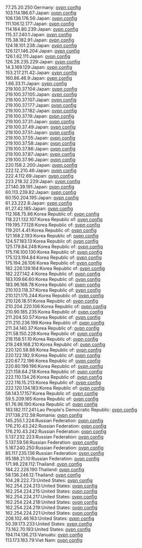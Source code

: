 77.25.20.250:Germany: [ovpn config](vpn/77_25_20_250.ovpn)  
103.114.186.67:Japan: [ovpn config](vpn/103_114_186_67.ovpn)  
106.136.176.56:Japan: [ovpn config](vpn/106_136_176_56.ovpn)  
111.106.12.177:Japan: [ovpn config](vpn/111_106_12_177.ovpn)  
114.164.80.239:Japan: [ovpn config](vpn/114_164_80_239.ovpn)  
115.37.240.1:Japan: [ovpn config](vpn/115_37_240_1.ovpn)  
115.38.182.91:Japan: [ovpn config](vpn/115_38_182_91.ovpn)  
124.18.101.238:Japan: [ovpn config](vpn/124_18_101_238.ovpn)  
126.121.146.204:Japan: [ovpn config](vpn/126_121_146_204.ovpn)  
126.1.62.111:Japan: [ovpn config](vpn/126_1_62_111.ovpn)  
126.28.235.229:Japan: [ovpn config](vpn/126_28_235_229.ovpn)  
14.3.169.129:Japan: [ovpn config](vpn/14_3_169_129.ovpn)  
153.217.211.42:Japan: [ovpn config](vpn/153_217_211_42.ovpn)  
160.86.46.9:Japan: [ovpn config](vpn/160_86_46_9.ovpn)  
1.66.33.11:Japan: [ovpn config](vpn/1_66_33_11.ovpn)  
219.100.37.104:Japan: [ovpn config](vpn/219_100_37_104.ovpn)  
219.100.37.105:Japan: [ovpn config](vpn/219_100_37_105.ovpn)  
219.100.37.107:Japan: [ovpn config](vpn/219_100_37_107.ovpn)  
219.100.37.177:Japan: [ovpn config](vpn/219_100_37_177.ovpn)  
219.100.37.182:Japan: [ovpn config](vpn/219_100_37_182.ovpn)  
219.100.37.19:Japan: [ovpn config](vpn/219_100_37_19.ovpn)  
219.100.37.31:Japan: [ovpn config](vpn/219_100_37_31.ovpn)  
219.100.37.49:Japan: [ovpn config](vpn/219_100_37_49.ovpn)  
219.100.37.51:Japan: [ovpn config](vpn/219_100_37_51.ovpn)  
219.100.37.55:Japan: [ovpn config](vpn/219_100_37_55.ovpn)  
219.100.37.58:Japan: [ovpn config](vpn/219_100_37_58.ovpn)  
219.100.37.86:Japan: [ovpn config](vpn/219_100_37_86.ovpn)  
219.100.37.87:Japan: [ovpn config](vpn/219_100_37_87.ovpn)  
219.100.37.96:Japan: [ovpn config](vpn/219_100_37_96.ovpn)  
220.158.2.200:Japan: [ovpn config](vpn/220_158_2_200.ovpn)  
222.12.210.46:Japan: [ovpn config](vpn/222_12_210_46.ovpn)  
222.4.112.69:Japan: [ovpn config](vpn/222_4_112_69.ovpn)  
223.218.32.229:Japan: [ovpn config](vpn/223_218_32_229.ovpn)  
27.140.39.191:Japan: [ovpn config](vpn/27_140_39_191.ovpn)  
60.113.239.82:Japan: [ovpn config](vpn/60_113_239_82.ovpn)  
60.150.204.195:Japan: [ovpn config](vpn/60_150_204_195.ovpn)  
61.23.222.8:Japan: [ovpn config](vpn/61_23_222_8.ovpn)  
61.27.42.185:Japan: [ovpn config](vpn/61_27_42_185.ovpn)  
112.168.75.86:Korea Republic of: [ovpn config](vpn/112_168_75_86.ovpn)  
118.221.132.107:Korea Republic of: [ovpn config](vpn/118_221_132_107.ovpn)  
119.195.77.128:Korea Republic of: [ovpn config](vpn/119_195_77_128.ovpn)  
119.201.4.41:Korea Republic of: [ovpn config](vpn/119_201_4_41.ovpn)  
121.168.2.193:Korea Republic of: [ovpn config](vpn/121_168_2_193.ovpn)  
124.57.183.13:Korea Republic of: [ovpn config](vpn/124_57_183_13.ovpn)  
125.179.84.248:Korea Republic of: [ovpn config](vpn/125_179_84_248.ovpn)  
175.116.100.130:Korea Republic of: [ovpn config](vpn/175_116_100_130.ovpn)  
175.123.194.84:Korea Republic of: [ovpn config](vpn/175_123_194_84.ovpn)  
175.194.26.106:Korea Republic of: [ovpn config](vpn/175_194_26_106.ovpn)  
182.226.139.164:Korea Republic of: [ovpn config](vpn/182_226_139_164.ovpn)  
182.227.142.4:Korea Republic of: [ovpn config](vpn/182_227_142_4.ovpn)  
183.109.66.60:Korea Republic of: [ovpn config](vpn/183_109_66_60.ovpn)  
183.96.168.78:Korea Republic of: [ovpn config](vpn/183_96_168_78.ovpn)  
210.103.118.37:Korea Republic of: [ovpn config](vpn/210_103_118_37.ovpn)  
210.121.175.244:Korea Republic of: [ovpn config](vpn/210_121_175_244.ovpn)  
210.126.18.51:Korea Republic of: [ovpn config](vpn/210_126_18_51.ovpn)  
210.204.220.106:Korea Republic of: [ovpn config](vpn/210_204_220_106.ovpn)  
210.90.185.235:Korea Republic of: [ovpn config](vpn/210_90_185_235.ovpn)  
211.204.50.57:Korea Republic of: [ovpn config](vpn/211_204_50_57.ovpn)  
211.210.236.199:Korea Republic of: [ovpn config](vpn/211_210_236_199.ovpn)  
211.34.140.37:Korea Republic of: [ovpn config](vpn/211_34_140_37.ovpn)  
211.58.150.228:Korea Republic of: [ovpn config](vpn/211_58_150_228.ovpn)  
218.158.51.10:Korea Republic of: [ovpn config](vpn/218_158_51_10.ovpn)  
219.249.168.210:Korea Republic of: [ovpn config](vpn/219_249_168_210.ovpn)  
220.120.58.88:Korea Republic of: [ovpn config](vpn/220_120_58_88.ovpn)  
220.122.182.9:Korea Republic of: [ovpn config](vpn/220_122_182_9.ovpn)  
220.67.72.196:Korea Republic of: [ovpn config](vpn/220_67_72_196.ovpn)  
220.80.199.196:Korea Republic of: [ovpn config](vpn/220_80_199_196.ovpn)  
221.158.64.218:Korea Republic of: [ovpn config](vpn/221_158_64_218.ovpn)  
222.110.134.26:Korea Republic of: [ovpn config](vpn/222_110_134_26.ovpn)  
222.116.15.213:Korea Republic of: [ovpn config](vpn/222_116_15_213.ovpn)  
222.120.134.183:Korea Republic of: [ovpn config](vpn/222_120_134_183.ovpn)  
58.143.17.157:Korea Republic of: [ovpn config](vpn/58_143_17_157.ovpn)  
59.5.209.165:Korea Republic of: [ovpn config](vpn/59_5_209_165.ovpn)  
61.76.96.190:Korea Republic of: [ovpn config](vpn/61_76_96_190.ovpn)  
183.182.117.241:Lao People's Democratic Republic: [ovpn config](vpn/183_182_117_241.ovpn)  
217.138.212.58:Romania: [ovpn config](vpn/217_138_212_58.ovpn)  
145.255.1.224:Russian Federation: [ovpn config](vpn/145_255_1_224.ovpn)  
176.210.43.242:Russian Federation: [ovpn config](vpn/176_210_43_242.ovpn)  
176.210.43.242:Russian Federation: [ovpn config](vpn/176_210_43_242.ovpn)  
5.137.232.223:Russian Federation: [ovpn config](vpn/5_137_232_223.ovpn)  
5.137.59.56:Russian Federation: [ovpn config](vpn/5_137_59_56.ovpn)  
5.167.240.250:Russian Federation: [ovpn config](vpn/5_167_240_250.ovpn)  
85.117.235.136:Russian Federation: [ovpn config](vpn/85_117_235_136.ovpn)  
95.188.21.10:Russian Federation: [ovpn config](vpn/95_188_21_10.ovpn)  
171.98.228.112:Thailand: [ovpn config](vpn/171_98_228_112.ovpn)  
184.22.228.190:Thailand: [ovpn config](vpn/184_22_228_190.ovpn)  
58.136.246.12:Thailand: [ovpn config](vpn/58_136_246_12.ovpn)  
104.28.222.73:United States: [ovpn config](vpn/104_28_222_73.ovpn)  
162.254.224.213:United States: [ovpn config](vpn/162_254_224_213.ovpn)  
162.254.224.215:United States: [ovpn config](vpn/162_254_224_215.ovpn)  
162.254.224.217:United States: [ovpn config](vpn/162_254_224_217.ovpn)  
162.254.224.218:United States: [ovpn config](vpn/162_254_224_218.ovpn)  
162.254.224.219:United States: [ovpn config](vpn/162_254_224_219.ovpn)  
162.254.224.221:United States: [ovpn config](vpn/162_254_224_221.ovpn)  
208.102.46.163:United States: [ovpn config](vpn/208_102_46_163.ovpn)  
50.39.173.233:United States: [ovpn config](vpn/50_39_173_233.ovpn)  
73.162.70.193:United States: [ovpn config](vpn/73_162_70_193.ovpn)  
194.114.136.213:Vanuatu: [ovpn config](vpn/194_114_136_213.ovpn)  
113.173.183.79:Viet Nam: [ovpn config](vpn/113_173_183_79.ovpn)  
